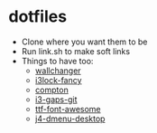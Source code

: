 # dotfiles

* Clone where you want them to be
* Run link.sh to make soft links
* Things to have too:
  * [wallchanger](https://github.com/L2-D2/wallchanger)
  * [i3lock-fancy](https://github.com/meskarune/i3lock-fancy)
  * [compton](https://aur.archlinux.org/packages/compton/)
  * [i3-gaps-git](https://aur.archlinux.org/packages/i3-gaps-git/)
  * [ttf-font-awesome](https://aur.archlinux.org/packages/ttf-font-awesome/)
  * [j4-dmenu-desktop](https://aur.archlinux.org/packages/j4-dmenu-desktop-git/)
